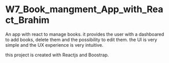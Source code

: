 # W7_Book_mangment_App_with_React_Brahim

An app with react to manage books.
it provides the user with a dashboared to add books, delete them and the possibility to edit them.
the UI is very simple and the UX experience is very intuitive.



this project is created with Reactjs and Boostrap.
